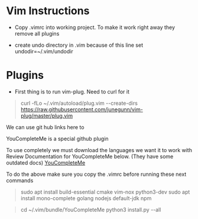 # Vim Instructions

* Copy .vimrc into working project. To make it work right away they remove
all plugins

* create undo directory in .vim because of this line set undodir=~/.vim/undodir

# Plugins
* First thing is to run vim-plug. Need to curl for it
> curl -fLo ~/.vim/autoload/plug.vim --create-dirs \
>    https://raw.githubusercontent.com/junegunn/vim-plug/master/plug.vim 

We can use git hub links here to

YouCompleteMe is a special github plugin

To use completely we must download the languages we want it to work with
Review Documentation for YouCompleteMe below. (They have some outdated docs)
[YouCompleteMe](https://github.com/ycm-core/YouCompleteMe)

To do the above make sure you copy the .vimrc before running these next commands
> sudo apt install build-essential cmake vim-nox python3-dev
> sudo apt install mono-complete golang nodejs default-jdk npm

> cd ~/.vim/bundle/YouCompleteMe
> python3 install.py --all
